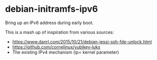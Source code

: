 # debian-initramfs-ipv6

Bring up an IPv6 address during early boot.

This is a mash up of inspiration from various sources:

* https://www.danrl.com/2015/10/21/debian-jessi-ssh-fde-unlock.html
* https://github.com/cornelinux/yubikey-luks
* The existing IPv4 mechanism (ip= kernel parameter)
